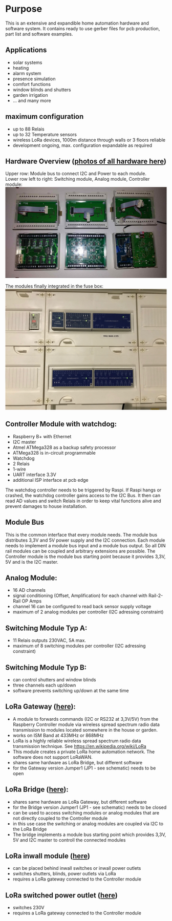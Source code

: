 # Purpose
This is an extensive and expandible home automation hardware and software system.
It contains ready to use gerber files for pcb production, part list and software examples.

## Applications
- solar systems
- heating
- alarm system
- presence simulation
- comfort functions
- window blinds and shutters
- garden irrigation
- ... and many more

## maximum configuration
- up to 88 Relais
- up to 32 Temperature sensors
- wireless LoRa devices, 1000m distance through walls or 3 floors reliable
- development ongoing, max. configuration expandable as required

## Hardware Overview ([photos of all hardware here](https://github.com/tinytronix/homeautomation/blob/master/Photos/readme.md))
Upper row: Module bus to connect I2C and Power to each module.<br>
Lower row left to right: Switching module, Analog module, Controller module:
![lt](https://github.com/tinytronix/homeautomation/blob/master/Photos/ModulesOpen.jpg)

The modules finally integrated in the fuse box:
![lt](https://github.com/tinytronix/homeautomation/blob/master/Photos/Schaltschrank2.JPG)

## Controller Module with watchdog:
- Raspberry B+ with Ethernet 
- I2C master
- Atmel ATMega328 as a backup safety processor
- ATMega328 is in-circuit programmable
- Watchdog
- 2 Relais
- 1-wire
- UART interface 3.3V
- additional ISP interface at pcb edge

The watchdog controller needs to be triggered by Raspi. If Raspi hangs or crashed, the watchdog controller
gains access to the I2C Bus. It then can read AD values and switch Relais in order to keep vital functions
alive and prevent damages to house installation.

## Module Bus
This is the common interface that every module needs. The module bus distributes 3,3V and 5V power supply and the
I2C connection. Each module needs to implement a module bus input and a module bus output.
So all DIN rail modules can be coupled and arbitrary extensions are possible.
The Controller module is the module bus starting point because it provides 3,3V, 5V and is the I2C master.

## Analog Module:
- 16 AD channels
- signal conditioning (Offset, Amplification) for each channel with Rail-2-Rail OP Amps
- channel 16 can be configured to read back sensor supply voltage
- maximum of 2 analog modules per controller (I2C adressing constraint)
 
## Switching Module Typ A:
- 11 Relais outputs 230VAC, 5A max.
- maximum of 8 switching modules per controller (I2C adressing constraint) 

## Switching Module Typ B:
- can control shutters and window blinds
- three channels each up/down
- software prevents switching up/down at the same time

## LoRa Gateway ([here](https://github.com/tinytronix/homeautomation/blob/master/Hardware/LoraGateway/readme.md)):
- A module to forwards commands (I2C or RS232 at 3,3V/5V) from the Raspberry Controller module via wireless spread spectrum radio data transmission to modules located somewhere in the house or garden.
- works on ISM Band at 433MHz or 868MHz
- LoRa is a highly reliable wireless spread spectrum radio data transmission technique. See https://en.wikipedia.org/wiki/LoRa
- This module creates a private LoRa home automation network. The software does not support LoRaWAN. 
- shares same hardware as LoRa Bridge, but different software
- for the Gateway version Jumper1 (JP1 - see schematic) needs to be open

## LoRa Bridge ([here](https://github.com/tinytronix/homeautomation/blob/master/Hardware/LoraGateway/readme.md)):
- shares same hardware as LoRa Gateway, but different software
- for the Bridge version Jumper1 (JP1 - see schematic) needs to be closed
- can be used to access switching modules or analog modules that are not directly coupled to the Controller module
- in this use case the switching or analog modules are coupled via I2C to the LoRa Bridge 
- The bridge implements a module bus starting point which provides 3,3V, 5V and I2C master to controll the connected modules

## LoRa inwall module ([here](https://github.com/tinytronix/homeautomation/blob/master/Hardware/LoraInwallShutter/readme.md))
- can be placed behind inwall switches or inwall power outlets
- switches shutters, blinds, power outlets via LoRa
- requires a LoRa gateway connected to the Controller module

## LoRa switched power outlet ([here](https://github.com/tinytronix/homeautomation/blob/master/Hardware/LoraPowerswitch/readme.md))
- switches 230V
- requires a LoRa gateway connected to the Controller module
